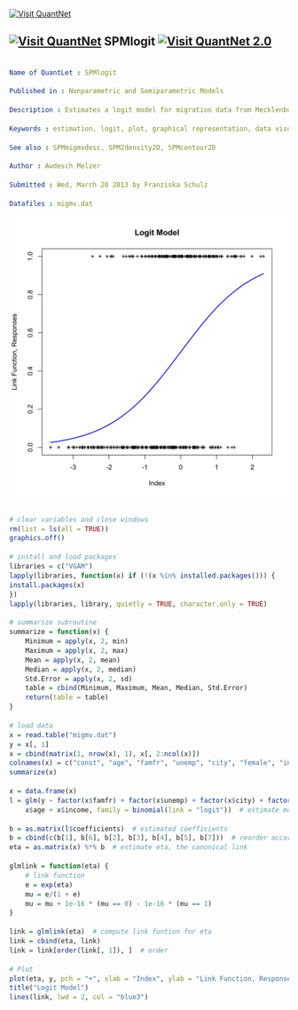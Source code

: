 
[<img src="https://github.com/QuantLet/Styleguide-and-Validation-procedure/blob/master/pictures/banner.png" alt="Visit QuantNet">](http://quantlet.de/index.php?p=info)

## [<img src="https://github.com/QuantLet/Styleguide-and-Validation-procedure/blob/master/pictures/qloqo.png" alt="Visit QuantNet">](http://quantlet.de/) **SPMlogit** [<img src="https://github.com/QuantLet/Styleguide-and-Validation-procedure/blob/master/pictures/QN2.png" width="60" alt="Visit QuantNet 2.0">](http://quantlet.de/d3/ia)

```yaml

Name of QuantLet : SPMlogit

Published in : Nonparametric and Semiparametric Models

Description : Estimates a logit model for migration data from Mecklenburg-Vorpommern, GSOEP 1991.

Keywords : estimation, logit, plot, graphical representation, data visualization

See also : SPMmigmvdesc, SPM2density2D, SPMcontour2D

Author : Awdesch Melzer

Submitted : Wed, March 20 2013 by Franziska Schulz

Datafiles : migmv.dat

```

![Picture1](SPMlogit-1.png)


```r

# clear variables and close windows
rm(list = ls(all = TRUE))
graphics.off()

# install and load packages
libraries = c("VGAM")
lapply(libraries, function(x) if (!(x %in% installed.packages())) {
install.packages(x)
})
lapply(libraries, library, quietly = TRUE, character.only = TRUE)

# summarize subroutine
summarize = function(x) {
    Minimum = apply(x, 2, min)
    Maximum = apply(x, 2, max)
    Mean = apply(x, 2, mean)
    Median = apply(x, 2, median)
    Std.Error = apply(x, 2, sd)
    table = cbind(Minimum, Maximum, Mean, Median, Std.Error)
    return(table = table)
}

# load data
x = read.table("migmv.dat")
y = x[, 1]
x = cbind(matrix(1, nrow(x), 1), x[, 2:ncol(x)])
colnames(x) = c("const", "age", "famfr", "unemp", "city", "female", "income")
summarize(x)

x = data.frame(x)
l = glm(y ~ factor(x$famfr) + factor(x$unemp) + factor(x$city) + factor(x$female) + 
    x$age + x$income, family = binomial(link = "logit"))  # estimate model

b = as.matrix(l$coefficients)  # estimated coefficients
b = cbind(c(b[1], b[6], b[2], b[3], b[4], b[5], b[7]))  # reorder according to x
eta = as.matrix(x) %*% b  # estimate eta, the canonical link

glmlink = function(eta) {
    # link function
    e = exp(eta)
    mu = e/(1 + e)
    mu = mu + 1e-16 * (mu == 0) - 1e-16 * (mu == 1)
}

link = glmlink(eta)  # compute link funtion for eta
link = cbind(eta, link)
link = link[order(link[, 1]), ]  # order

# Plot 
plot(eta, y, pch = "+", xlab = "Index", ylab = "Link Function, Responses")
title("Logit Model")
lines(link, lwd = 2, col = "blue3")

```

